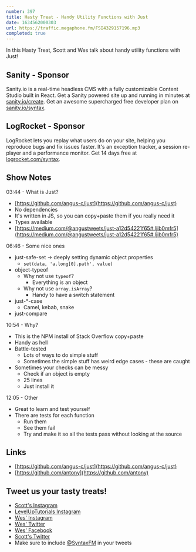 ```yaml
---
number: 397
title: Hasty Treat - Handy Utility Functions with Just
date: 1634562000303
url: https://traffic.megaphone.fm/FSI4329157196.mp3
completed: true
---
```


In this Hasty Treat, Scott and Wes talk about handy utility functions with Just!

## Sanity - Sponsor
Sanity.io is a real-time headless CMS with a fully customizable Content Studio built in React. Get a Sanity powered site up and running in minutes at [sanity.io/create](https://www.sanity.io/create). Get an awesome supercharged free developer plan on [sanity.io/syntax](https://www.sanity.io/syntax).

## LogRocket - Sponsor
LogRocket lets you replay what users do on your site, helping you reproduce bugs and fix issues faster. It's an exception tracker, a session re-player and a performance monitor. Get 14 days free at [logrocket.com/syntax](https://logrocket.com/syntax).

## Show Notes
03:44 - What is Just?
* [https://github.com/angus-c/just](https://github.com/angus-c/just)
* No dependencies
* It's written in JS, so you can copy+paste them if you really need it
* Types available
* [https://medium.com/@angustweets/just-a12d54221f65#.ljib0mfr5](https://medium.com/@angustweets/just-a12d54221f65#.ljib0mfr5)

06:46 - Some nice ones
* just-safe-set → deeply setting dynamic object properties
  * `set(data, 'a.long[0].path', value)`
* object-typeof
  * Why not use `typeof`?
    * Everything is an object
  * Why not use `array.isArray`?
    * Handy to have a switch statement
* just-*-case
  * Camel, kebab, snake
* just-compare

10:54 - Why?
* This is the NPM install of Stack Overflow copy+paste
* Handy as hell
* Battle-tested
  * Lots of ways to do simple stuff
  * Sometimes the simple stuff has weird edge cases - these are caught
* Sometimes your checks can be messy
  * Check if an object is empty
  * 25 lines
  * Just install it

12:05 - Other
* Great to learn and test yourself
* There are tests for each function
  * Run them
  * See them fail
  * Try and make it so all the tests pass without looking at the source

## Links
* [https://github.com/angus-c/just](https://github.com/angus-c/just)
* [https://github.com/antony](https://github.com/antony)

## Tweet us your tasty treats!
* [Scott's Instagram](https://www.instagram.com/stolinski/)
* [LevelUpTutorials Instagram](https://www.instagram.com/LevelUpTutorials/)
* [Wes' Instagram](https://www.instagram.com/wesbos/)
* [Wes' Twitter](https://twitter.com/wesbos)
* [Wes' Facebook](https://www.facebook.com/wesbos.developer)
* [Scott's Twitter](https://twitter.com/stolinski)
* Make sure to include [@SyntaxFM](https://twitter.com/SyntaxFM) in your tweets